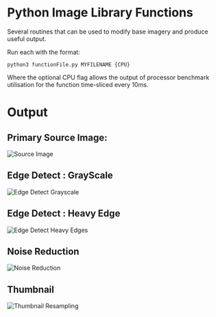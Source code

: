 # Python Image Library Functions

Several routines that can be used to modify base imagery and produce useful output.

Run each with the format:

```python3 functionFile.py MYFILENAME {CPU}```

Where the optional CPU flag allows the output of processor benchmark utilisation for the function time-sliced every 10ms.

# Output

## Primary Source Image:

![Source Image](./source_images/worldWeather1.png)

## Edge Detect : GrayScale

![Edge Detect Grayscale](./output_images/EDG_OUTPUT_worldWeather1.png)

## Edge Detect : Heavy Edge

![Edge Detect Heavy Edges](./output_images/ED_OUTPUT_worldWeather1.png)

## Noise Reduction

![Noise Reduction](./output_images/NR_OUTPUT_worldWeather1.png)

## Thumbnail

![Thumbnail Resampling](./output_images/THUMB_OUTPUT_worldWeather1.png)

